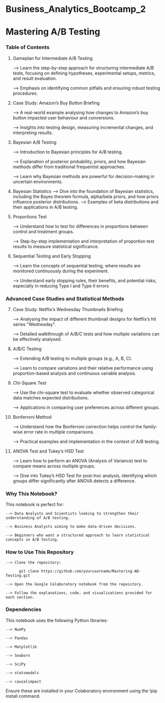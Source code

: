 # Business_Analytics_Bootcamp_2


# Mastering A/B Testing


### Table of Contents

1. Gameplan for Intermediate A/B Testing

    --> Learn the step-by-step approach for structuring intermediate A/B tests, focusing on defining hypotheses, experimental setups, metrics, and result evaluation.
   
    --> Emphasis on identifying common pitfalls and ensuring robust testing procedures.
   

3. Case Study: Amazon’s Buy Button Briefing

    --> A real-world example analysing how changes to Amazon’s buy button impacted user behaviour and conversions.
   
    --> Insights into testing design, measuring incremental changes, and interpreting results.
   

5. Bayesian A/B Testing

    --> Introduction to Bayesian principles for A/B testing.
   
    --> Explanation of posterior probability, priors, and how Bayesian methods differ from traditional frequentist approaches.
   
    --> Learn why Bayesian methods are powerful for decision-making in uncertain environments.

7. Bayesian Statistics
    --> Dive into the foundation of Bayesian statistics, including the Bayes theorem formula, alpha/beta priors, and how priors influence posterior distributions.
    --> Examples of beta distributions and their applications in A/B testing.

   
8. Proportions Test

    --> Understand how to test for differences in proportions between control and treatment groups.
   
    --> Step-by-step implementation and interpretation of proportion test results to measure statistical significance.
   

10. Sequential Testing and Early Stopping

    --> Learn the concepts of sequential testing, where results are monitored continuously during the experiment.
    
    --> Understand early stopping rules, their benefits, and potential risks, especially in reducing Type I and Type II errors


### Advanced Case Studies and Statistical Methods

7. Case Study: Netflix’s Wednesday Thumbnails Briefing

    --> Analysing the impact of different thumbnail designs for Netflix’s hit series "Wednesday".
   
    --> Detailed walkthrough of A/B/C tests and how multiple variations can be effectively analysed.
   

9. A/B/C Testing

    --> Extending A/B testing to multiple groups (e.g., A, B, C).
   
    --> Learn to compare variations and their relative performance using proportion-based analysis and continuous variable analysis.
   

11. Chi-Square Test

    --> Use the chi-square test to evaluate whether observed categorical data matches expected distributions.
    
    --> Applications in comparing user preferences across different groups.
    

13. Bonferroni Method

    --> Understand how the Bonferroni correction helps control the family-wise error rate in multiple comparisons.
    
    --> Practical examples and implementation in the context of A/B testing.

15. ANOVA Test and Tukey’s HSD Test

    --> Learn how to perform an ANOVA (Analysis of Variance) test to compare means across multiple groups.
    
    --> Dive into Tukey’s HSD Test for post-hoc analysis, identifying which groups differ significantly after ANOVA detects a difference.


### Why This Notebook?

This notebook is perfect for:

    --> Data Analysts and Scientists looking to strengthen their understanding of A/B testing.
    
    --> Business Analysts aiming to make data-driven decisions.
    
    --> Beginners who want a structured approach to learn statistical concepts in A/B testing.


### How to Use This Repository

    --> Clone the repository:
    
          git clone https://github.com/yourusername/Mastering-AB-Testing.git
      
    --> Open the Google Colaboratory notebook from the repository.
    
    --> Follow the explanations, code, and visualisations provided for each section.


### Dependencies

This notebook uses the following Python libraries:

    --> NumPy
    
    --> Pandas
    
    --> Matplotlib
    
    --> Seaborn
    
    --> SciPy
    
    --> statsmodels
    
    --> causalimpact

Ensure these are installed in your Colaboratory environment using the !pip install command.
